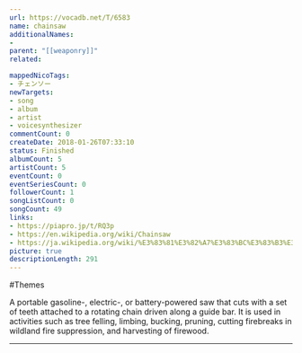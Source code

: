 ```yaml
---
url: https://vocadb.net/T/6583
name: chainsaw
additionalNames: 
- 
parent: "[[weaponry]]"
related:

mappedNicoTags:
- チェンソー
newTargets:
- song
- album
- artist
- voicesynthesizer
commentCount: 0
createDate: 2018-01-26T07:33:10
status: Finished
albumCount: 5
artistCount: 5
eventCount: 0
eventSeriesCount: 0
followerCount: 1
songListCount: 0
songCount: 49
links: 
- https://piapro.jp/t/RQ3p
- https://en.wikipedia.org/wiki/Chainsaw
- https://ja.wikipedia.org/wiki/%E3%83%81%E3%82%A7%E3%83%BC%E3%83%B3%E3%82%BD%E3%83%BC
picture: true
descriptionLength: 291
---
```


#Themes

A portable gasoline-, electric-, or battery-powered saw that cuts with a set of teeth attached to a rotating chain driven along a guide bar. It is used in activities such as tree felling, limbing, bucking, pruning, cutting firebreaks in wildland fire suppression, and harvesting of firewood.

---

